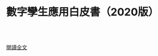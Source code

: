 # 數字孿生應用白皮書（2020版）

<!--more-->
<!--313-->
<br><br/>


[閱讀全文](https://mp.weixin.qq.com/s?__biz=MzU0MDY1MTQwNA==&mid=2247553553&idx=1&sn=7310df4dccd9022880a9787d28b54549&chksm=fb37a8f2cc4021e416f38b88adb8a7980efb219df8efdf13014de3d9e2defd669decc98a2b27&scene=21#wechat_redirect)
